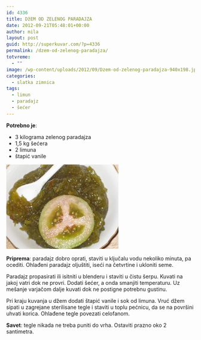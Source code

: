 ```yaml
---
id: 4336
title: DžEM OD ZELENOG PARADAJZA
date: 2012-09-21T05:48:01+00:00
author: mila
layout: post
guid: http://superkuvar.com/?p=4336
permalink: /dzem-od-zelenog-paradajza/
totvreme:
  - ""
image: /wp-content/uploads/2012/09/Dzem-od-zelenog-paradajza-940x198.jpg
categories:
  - slatka zimnica
tags:
  - limun
  - paradajz
  - šećer
---
```

**Potrebno je**:

  * 3 kilograma zelenog paradajza
  * 1,5 kg šećera
  * 2 limuna
  * štapić vanile

<img class="alignnone size-medium wp-image-4360" title="Dzem od zelenog paradajza" src="/wp-content/uploads/2012/09/Dzem-od-zelenog-paradajza-300x225.jpg" alt="" width="300" height="225" /> 

**Priprema**: paradajz dobro oprati, staviti u ključalu vodu nekoliko minuta, pa ocediti. Ohlađeni paradajz oljuštiti, iseći na četvrtine i ukloniti seme.

Paradajz propasirati ili isitniti u blenderu i staviti u čistu šerpu. Kuvati na jakoj vatri dok ne provri. Dodati šećer, a onda smanjiti temperaturu. Uz mešanje varjačom dalje kuvati dok ne postigne potrebnu gustinu.

Pri kraju kuvanja u džem dodati štapić vanile i sok od limuna. Vruć džem sipati u zagrejane sterilisane tegle i staviti u toplu pećnicu, da se na površini uhvati korica. Ohlađene tegle povezati celofanom.

**Savet**: tegle nikada ne treba puniti do vrha. Ostaviti prazno oko 2 santimetra.